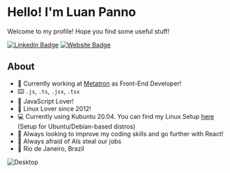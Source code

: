 # Hello! I'm Luan Panno

Welcome to my profile! Hope you find some useful stuff!

[![Linkedin Badge](https://img.shields.io/badge/-luanpanno-blue?style=flat&logo=Linkedin&logoColor=white&link=https://www.linkedin.com/in/luanpanno/)](https://www.linkedin.com/in/luanpanno/) [![Website Badge](https://img.shields.io/badge/-luanpanno.codes-47CCCC?style=flat&logo=Google-Chrome&logoColor=white&link=https://luanpanno.codes)](http://luanpanno.codes)

## About

- 🏢 Currently working at [Metatron](http://www.metatron.com.br/) as Front-End Developer!
- ⌨️ `.js`, `.ts`, `.jsx`, `.tsx`
- 💛 JavaScript Lover!
- 🐧 Linux Lover since 2012!
- 💻 Currently using Kubuntu 20.04. You can find my Linux Setup [here](https://github.com/luanpanno/linux-setup) (Setup for Ubuntu/Debian-based distros)
- 🌱 Always looking to improve my coding skills and go further with React!
- 🤔 Always afraid of AIs steal our jobs
- 📍 Rio de Janeiro, Brazil

![Desktop](https://i.imgur.com/KmT3bnD.png)
